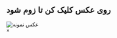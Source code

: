 <!DOCTYPE html>
<html lang="fa">
<head>
<meta charset="UTF-8">
<title>Zoom Image on Click</title>
<style>
  body {
    font-family: Arial, sans-serif;
  }

  /* سبک تصویر کوچک */
  .thumbnail {
    width: 300px;
    cursor: pointer;
    transition: 0.3s;
  }

  .thumbnail:hover {
    opacity: 0.8;
  }

  /* لایه پس‌زمینه زوم */
  .overlay {
    position: fixed;
    display: none;
    top: 0;
    left: 0;
    width: 100%;
    height: 100%;
    background-color: rgba(0,0,0,0.8);
    justify-content: center;
    align-items: center;
    z-index: 1000;
  }

  /* تصویر بزرگ زوم */
  .overlay img {
    max-width: 90%;
    max-height: 90%;
    border-radius: 10px;
    box-shadow: 0 0 20px #000;
  }

  /* دکمه بستن */
  .close-btn {
    position: fixed;
    top: 20px;
    right: 30px;
    font-size: 40px;
    color: #fff;
    cursor: pointer;
    z-index: 1001;
  }
</style>
</head>
<body>

<h2>روی عکس کلیک کن تا زوم شود</h2>
<img src="image.jpg" alt="عکس نمونه" class="thumbnail" id="myImg">

<!-- لایه زوم -->
<div class="overlay" id="overlay">
  <span class="close-btn" id="closeBtn">&times;</span>
  <img id="zoomedImg" src="">
</div>

<script>
  const thumbnail = document.getElementById('myImg');
  const overlay = document.getElementById('overlay');
  const zoomedImg = document.getElementById('zoomedImg');
  const closeBtn = document.getElementById('closeBtn');

  // وقتی روی عکس کوچک کلیک شد
  thumbnail.addEventListener('click', function() {
    zoomedImg.src = this.src;  // عکس بزرگ همان عکس کوچک
    overlay.style.display = 'flex';
  });

  // وقتی روی دکمه × کلیک شد، زوم بسته شود
  closeBtn.addEventListener('click', function() {
    overlay.style.display = 'none';
  });

  // اگر روی پس‌زمینه زوم کلیک شد، هم بسته شود
  overlay.addEventListener('click', function(e) {
    if(e.target === overlay) {
      overlay.style.display = 'none';
    }
  });
</script>

</body>
</html>
